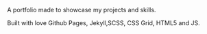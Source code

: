 A portfolio made to showcase my projects and skills. 

Built with love Github Pages, Jekyll,SCSS, CSS Grid, HTML5 and JS. 
